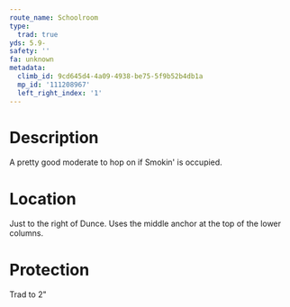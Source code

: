 ```yaml
---
route_name: Schoolroom
type:
  trad: true
yds: 5.9-
safety: ''
fa: unknown
metadata:
  climb_id: 9cd645d4-4a09-4938-be75-5f9b52b4db1a
  mp_id: '111208967'
  left_right_index: '1'
---
```

# Description
A pretty good moderate to hop on if Smokin' is occupied.

# Location
Just to the right of Dunce.  Uses the middle anchor at the top of the lower columns.

# Protection
Trad to 2"
